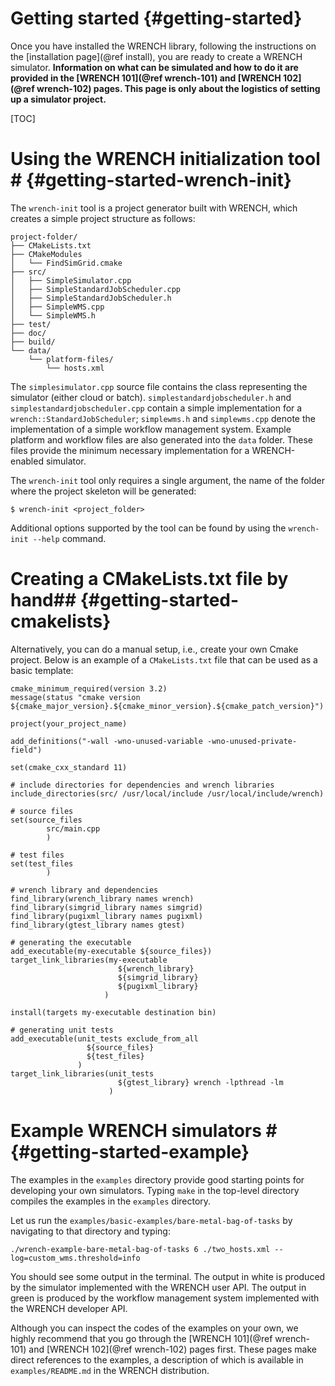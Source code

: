Getting started                        {#getting-started}
============

Once you have installed the WRENCH library, following the instructions
on the [installation page](@ref install),  you are ready to create a WRENCH
simulator.  **Information on what can be simulated and how to do it are
provided in the [WRENCH 101](@ref wrench-101) and [WRENCH 102](@ref wrench-102) 
pages. This page is only about the logistics of setting up a simulator project.**

[TOC]

# Using the WRENCH initialization tool #      {#getting-started-wrench-init}

The `wrench-init` tool is a project generator built with WRENCH, which creates a simple
project structure as follows:

~~~~~~~~~~~~~{.sh}
project-folder/
├── CMakeLists.txt
├── CMakeModules
│   └── FindSimGrid.cmake
├── src/
│   ├── SimpleSimulator.cpp
│   ├── SimpleStandardJobScheduler.cpp
│   ├── SimpleStandardJobScheduler.h
│   ├── SimpleWMS.cpp
│   └── SimpleWMS.h 
├── test/
├── doc/
├── build/
└── data/
    └── platform-files/
        └── hosts.xml
~~~~~~~~~~~~~

The `simplesimulator.cpp` source file contains the class representing the simulator 
(either cloud or batch). `simplestandardjobscheduler.h` and `simplestandardjobscheduler.cpp`
contain a simple implementation for a `wrench::StandardJobScheduler`; `simplewms.h`
and `simplewms.cpp` denote the implementation of a simple workflow management system.
Example platform and workflow files are also generated into the `data` folder. These
files provide the minimum necessary implementation for a WRENCH-enabled simulator.

The `wrench-init` tool only requires a single argument, the name of the folder where
the project skeleton will be generated: 

~~~~~~~~~~~~~{.sh}
$ wrench-init <project_folder>
~~~~~~~~~~~~~
 
Additional options supported by the tool can be found by using the `wrench-init --help` 
command.

# Creating a CMakeLists.txt file by hand##                {#getting-started-cmakelists}

Alternatively, you can do a manual setup, i.e., create your own Cmake project. 
Below is an example of a `CMakeLists.txt` file that can be used as a basic
template:

~~~~~~~~~~~~~{.cmake}
cmake_minimum_required(version 3.2)
message(status "cmake version ${cmake_major_version}.${cmake_minor_version}.${cmake_patch_version}")

project(your_project_name)

add_definitions("-wall -wno-unused-variable -wno-unused-private-field")

set(cmake_cxx_standard 11)

# include directories for dependencies and wrench libraries
include_directories(src/ /usr/local/include /usr/local/include/wrench)

# source files
set(source_files
        src/main.cpp
        )

# test files
set(test_files
        )

# wrench library and dependencies
find_library(wrench_library names wrench)
find_library(simgrid_library names simgrid)
find_library(pugixml_library names pugixml)
find_library(gtest_library names gtest)

# generating the executable
add_executable(my-executable ${source_files})
target_link_libraries(my-executable 
                        ${wrench_library} 
                        ${simgrid_library} 
                        ${pugixml_library} 
                     )

install(targets my-executable destination bin)

# generating unit tests
add_executable(unit_tests exclude_from_all 
                 ${source_files} 
                 ${test_files}
               )
target_link_libraries(unit_tests 
                        ${gtest_library} wrench -lpthread -lm
                      )
~~~~~~~~~~~~~

# Example WRENCH simulators  #         {#getting-started-example}

The examples in the `examples` directory provide good starting points
for developing your own simulators.  Typing `make` in the top-level
directory compiles the examples in the `examples` directory.

Let us run the `examples/basic-examples/bare-metal-bag-of-tasks` by 
navigating to that directory and typing:

~~~~~~~~~~~~~{.sh}
./wrench-example-bare-metal-bag-of-tasks 6 ./two_hosts.xml --log=custom_wms.threshold=info
~~~~~~~~~~~~~

You should see some output in the terminal. The output in white is
produced by the simulator implemented with the WRENCH user API. The output
in green is produced by the workflow management system implemented with
the WRENCH developer API.

Although you can inspect the codes of the examples on your own, we highly
recommend that you go through the [WRENCH 101](@ref wrench-101) and 
[WRENCH 102](@ref wrench-102) pages first. These pages make direct references to the
examples, a description of which is available in `examples/README.md`
in the WRENCH distribution.
